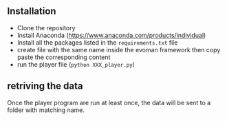 
## Installation

* Clone the repository
* Install Anaconda (https://www.anaconda.com/products/individual)
* Install all the packages listed in the `requirements.txt` file 
* create file with the same name inside the evoman framework then copy paste the corresponding content
* run the player file (`python XXX_player.py`)

## retriving the data

Once the player program are run at least once, the data will be sent to a folder with matching name.
